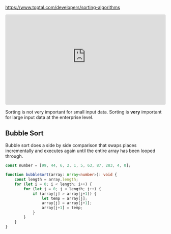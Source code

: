 https://www.toptal.com/developers/sorting-algorithms

<iframe width="100%" src="https://www.youtube-nocookie.com/embed/kPRA0W1kECg?si=T1Kx7rFlykW5pvBb" title="YouTube video player" frameborder="0" allow="accelerometer; autoplay; clipboard-write; encrypted-media; gyroscope; picture-in-picture; web-share" referrerpolicy="strict-origin-when-cross-origin" allowfullscreen style="border-radius: 4px; aspect-ratio: 16/9;"></iframe>


Sorting is not very important for small input data. Sorting is **very** important for large input data at the enterprise level. 

## Bubble Sort

Bubble sort does a side by side comparison that swaps places incrementally and executes again until the entire array has been looped through.

```typescript
const number = [99, 44, 6, 2, 1, 5, 63, 87, 283, 4, 0];

function bubbleSort(array: Array<number>): void {
	const length = array.length;
	for (let i = 0; i < length; i++) {
		for (let j = 0; j < length; j++) {
			if (array[j] > array[j+1]) {
				let temp = array[j];
				array[j] = array[j+1];
				array[j+1] = temp;
			}
		}
	}
}
```
